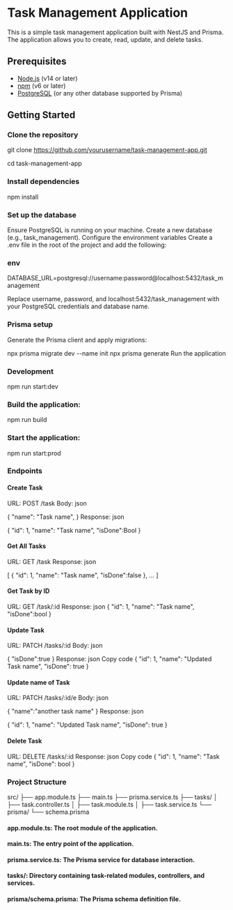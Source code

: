 # Task Management Application

This is a simple task management application built with NestJS and Prisma. The application allows you to create, read, update, and delete tasks.

## Prerequisites

- [Node.js](https://nodejs.org/en/) (v14 or later)
- [npm](https://www.npmjs.com/) (v6 or later)
- [PostgreSQL](https://www.postgresql.org/) (or any other database supported by Prisma)

## Getting Started

### Clone the repository

git clone https://github.com/yourusername/task-management-app.git

cd task-management-app

### Install dependencies


npm install
### Set up the database

Ensure PostgreSQL is running on your machine.
Create a new database (e.g., task_management).
Configure the environment variables
Create a .env file in the root of the project and add the following:

### env

DATABASE_URL=postgresql://username:password@localhost:5432/task_management

Replace username, password, and localhost:5432/task_management with your PostgreSQL credentials and database name.

### Prisma setup
Generate the Prisma client and apply migrations:

npx prisma migrate dev --name init
npx prisma generate
Run the application

### Development

npm run start:dev

### Build the application:

npm run build

### Start the application:

npm run start:prod

### Endpoints


#### Create Task

URL: POST /task
Body:
json

{
  "name": "Task name",
}
Response:
json

{
  "id": 1,
  "name": "Task name",
  "isDone":Bool
}
#### Get All Tasks

URL: GET /task
Response:
json

[
  {
    "id": 1,
    "name": "Task name",
    "isDone":false
  },
  ...
]
#### Get Task by ID

URL: GET /task/:id
Response:
json
{
  "id": 1,
  "name": "Task name",
  "isDone":bool
}
#### Update Task

URL: PATCH /tasks/:id
Body:
json

{
  "isDone":true
}
Response:
json
Copy code
{
  "id": 1,
  "name": "Updated Task name",
  "isDone": true
}
#### Update name of Task

URL: PATCH /tasks/:id/e
Body:
json

{
  "name":"another task name"
}
Response:
json

{
  "id": 1,
  "name": "Updated Task name",
  "isDone": true
}
#### Delete Task

URL: DELETE /tasks/:id
Response:
json
Copy code
{
  "id": 1,
  "name": "Task name",
  "isDone": bool
}
### Project Structure

src/
├── app.module.ts
├── main.ts
├── prisma.service.ts
├── tasks/
│   ├── task.controller.ts
│   ├── task.module.ts
│   ├── task.service.ts
└── prisma/
    └── schema.prisma
#### app.module.ts: The root module of the application.
#### main.ts: The entry point of the application.
#### prisma.service.ts: The Prisma service for database interaction.
#### tasks/: Directory containing task-related modules, controllers, and services.
#### prisma/schema.prisma: The Prisma schema definition file.